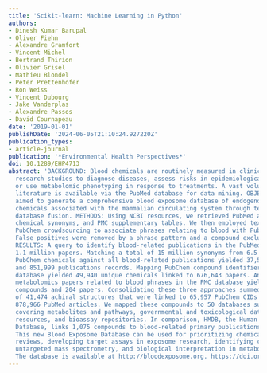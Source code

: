 ```yaml
---
title: 'Scikit-learn: Machine Learning in Python'
authors:
- Dinesh Kumar Barupal
- Oliver Fiehn
- Alexandre Gramfort
- Vincent Michel
- Bertrand Thirion
- Olivier Grisel
- Mathieu Blondel
- Peter Prettenhofer
- Ron Weiss
- Vincent Dubourg
- Jake Vanderplas
- Alexandre Passos
- David Cournapeau
date: '2019-01-01'
publishDate: '2024-06-05T21:10:24.927220Z'
publication_types:
- article-journal
publication: '*Environmental Health Perspectives*'
doi: 10.1289/EHP4713
abstract: 'BACKGROUND: Blood chemicals are routinely measured in clinical or preclinical
  research studies to diagnose diseases, assess risks in epidemiological research,
  or use metabolomic phenotyping in response to treatments. A vast volume of blood-related
  literature is available via the PubMed database for data mining. OBJECTIVES: We
  aimed to generate a comprehensive blood exposome database of endogenous and exogenous
  chemicals associated with the mammalian circulating system through text mining and
  database fusion. METHODS: Using NCBI resources, we retrieved PubMed abstracts, PubChem
  chemical synonyms, and PMC supplementary tables. We then employed text mining and
  PubChem crowdsourcing to associate phrases relating to blood with PubChem chemicals.
  False positives were removed by a phrase pattern and a compound exclusion list.
  RESULTS: A query to identify blood-related publications in the PubMed database yielded
  1.1 million papers. Matching a total of 15 million synonyms from 6.5 million relevant
  PubChem chemicals against all blood-related publications yielded 37,514 chemicals
  and 851,999 publications records. Mapping PubChem compound identifiers to the PubMed
  database yielded 49,940 unique chemicals linked to 676,643 papers. Analysis of open-access
  metabolomics papers related to blood phrases in the PMC database yielded 4,039 unique
  compounds and 204 papers. Consolidating these three approaches summed up to a total
  of 41,474 achiral structures that were linked to 65,957 PubChem CIDs and to over
  878,966 PubMed articles. We mapped these compounds to 50 databases such as those
  covering metabolites and pathways, governmental and toxicological databases, pharmacology
  resources, and bioassay repositories. In comparison, HMDB, the Human Metabolome
  Database, links 1,075 compounds to blood-related primary publications. CONCLUSION:
  This new Blood Exposome Database can be used for prioritizing chemicals for systematic
  reviews, developing target assays in exposome research, identifying compounds in
  untargeted mass spectrometry, and biological interpretation in metabolomics data.
  The database is available at http://bloodexposome.org. https://doi.org/10.1289/EHP4713.'
---
```

